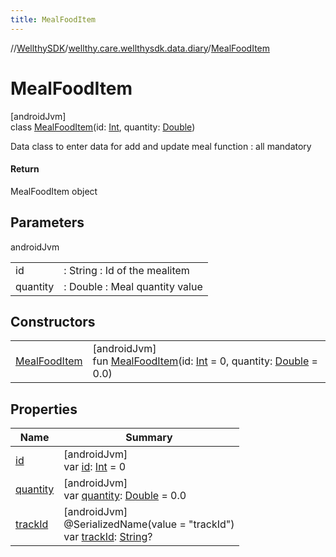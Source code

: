 ```yaml
---
title: MealFoodItem
---
```

//[WellthySDK](../../../index.html)/[wellthy.care.wellthysdk.data.diary](../index.html)/[MealFoodItem](index.html)



# MealFoodItem



[androidJvm]\
class [MealFoodItem](index.html)(id: [Int](https://kotlinlang.org/api/latest/jvm/stdlib/kotlin/-int/index.html), quantity: [Double](https://kotlinlang.org/api/latest/jvm/stdlib/kotlin/-double/index.html))

Data class to enter data for add and update meal function : all mandatory



#### Return



MealFoodItem object



## Parameters


androidJvm

| | |
|---|---|
| id | : String : Id of the mealitem |
| quantity | : Double : Meal quantity value |



## Constructors


| | |
|---|---|
| [MealFoodItem](-meal-food-item.html) | [androidJvm]<br>fun [MealFoodItem](-meal-food-item.html)(id: [Int](https://kotlinlang.org/api/latest/jvm/stdlib/kotlin/-int/index.html) = 0, quantity: [Double](https://kotlinlang.org/api/latest/jvm/stdlib/kotlin/-double/index.html) = 0.0) |


## Properties


| Name | Summary |
|---|---|
| [id](id.html) | [androidJvm]<br>var [id](id.html): [Int](https://kotlinlang.org/api/latest/jvm/stdlib/kotlin/-int/index.html) = 0 |
| [quantity](quantity.html) | [androidJvm]<br>var [quantity](quantity.html): [Double](https://kotlinlang.org/api/latest/jvm/stdlib/kotlin/-double/index.html) = 0.0 |
| [trackId](track-id.html) | [androidJvm]<br>@SerializedName(value = "trackId")<br>var [trackId](track-id.html): [String](https://kotlinlang.org/api/latest/jvm/stdlib/kotlin/-string/index.html)? |

